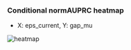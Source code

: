 ### Conditional normAUPRC heatmap

- X: eps_current, Y: gap_mu

![heatmap](/home/elicer/project_0814_2/results/20250815-030542/holdout/conditional_heatmap_eps_current_vs_gap_mu.png)
